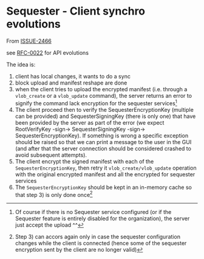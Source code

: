 # Sequester - Client synchro evolutions

From [ISSUE-2466](https://github.com/Scille/parsec-cloud/issues/2466)

see [RFC-0022](0022-sequester-protocol-data-api-evolutions.md) for API evolutions

The idea is:

1) client has local changes, it wants to do a sync
2) block upload and manifest reshape are done
3) when the client tries to upload the encrypted manifest (i.e. through a `vlob_create` or a `vlob_update` command), the server returns an error to signify the command lack encryption for the sequester services[^1]
4) The client proceed then to verify the SequesterEncryptionKey (multiple can be provided) and SequesterSigningKey (there is only one) that have been provided by the server as part of the error (we expect RootVerifyKey -sign-> SequesterSigningKey  -sign-> SequesterEncryptionKey). If something is wrong a specific exception should be raised so that we can print a message to the user in the GUI (and after that the server connection should be considered crashed to avoid subsequent attempts).
5) The client encrypt the signed manifest with each of the `SequesterEncryptionKey`, then retry it `vlob_create/vlob_update` operation with the original encrypted manifest and all the encrypted for sequester services
6) The `SequesterEncryptionKey` should be kept in an in-memory cache so that step 3) is only done once[^2]

[^1]: Of course if there is no Sequester service configured (or if the Sequester feature is entirely disabled for the organization), the server just accept the upload ^^
[^2]: Step 3) can accors again only in case the sequester configuration changes while the client is connected (hence some of the sequester encryption sent by the client are no longer valid)
